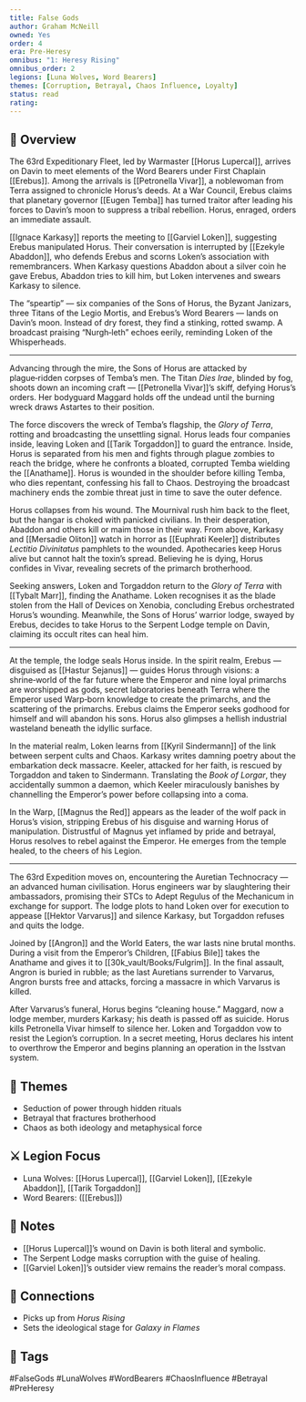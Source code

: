 ```yaml
---
title: False Gods
author: Graham McNeill
owned: Yes
order: 4
era: Pre-Heresy
omnibus: "1: Heresy Rising"
omnibus_order: 2
legions: [Luna Wolves, Word Bearers]
themes: [Corruption, Betrayal, Chaos Influence, Loyalty]
status: read
rating:
---
```


## 🧭 Overview

The 63rd Expeditionary Fleet, led by Warmaster [[Horus Lupercal]], arrives on Davin to meet elements of the Word Bearers under First Chaplain [[Erebus]]. Among the arrivals is [[Petronella Vivar]], a noblewoman from Terra assigned to chronicle Horus’s deeds. At a War Council, Erebus claims that planetary governor [[Eugen Temba]] has turned traitor after leading his forces to Davin’s moon to suppress a tribal rebellion. Horus, enraged, orders an immediate assault.

[[Ignace Karkasy]] reports the meeting to [[Garviel Loken]], suggesting Erebus manipulated Horus. Their conversation is interrupted by [[Ezekyle Abaddon]], who defends Erebus and scorns Loken’s association with remembrancers. When Karkasy questions Abaddon about a silver coin he gave Erebus, Abaddon tries to kill him, but Loken intervenes and swears Karkasy to silence.

The “speartip” — six companies of the Sons of Horus, the Byzant Janizars, three Titans of the Legio Mortis, and Erebus’s Word Bearers — lands on Davin’s moon. Instead of dry forest, they find a stinking, rotted swamp. A broadcast praising “Nurgh‑leth” echoes eerily, reminding Loken of the Whisperheads.

---

Advancing through the mire, the Sons of Horus are attacked by plague‑ridden corpses of Temba’s men. The Titan *Dies Irae*, blinded by fog, shoots down an incoming craft — [[Petronella Vivar]]’s skiff, defying Horus’s orders. Her bodyguard Maggard holds off the undead until the burning wreck draws Astartes to their position.

The force discovers the wreck of Temba’s flagship, the *Glory of Terra*, rotting and broadcasting the unsettling signal. Horus leads four companies inside, leaving Loken and [[Tarik Torgaddon]] to guard the entrance. Inside, Horus is separated from his men and fights through plague zombies to reach the bridge, where he confronts a bloated, corrupted Temba wielding the [[Anathame]]. Horus is wounded in the shoulder before killing Temba, who dies repentant, confessing his fall to Chaos. Destroying the broadcast machinery ends the zombie threat just in time to save the outer defence.

Horus collapses from his wound. The Mournival rush him back to the fleet, but the hangar is choked with panicked civilians. In their desperation, Abaddon and others kill or maim those in their way. From above, Karkasy and [[Mersadie Oliton]] watch in horror as [[Euphrati Keeler]] distributes *Lectitio Divinitatus* pamphlets to the wounded. Apothecaries keep Horus alive but cannot halt the toxin’s spread. Believing he is dying, Horus confides in Vivar, revealing secrets of the primarch brotherhood.

Seeking answers, Loken and Torgaddon return to the *Glory of Terra* with [[Tybalt Marr]], finding the Anathame. Loken recognises it as the blade stolen from the Hall of Devices on Xenobia, concluding Erebus orchestrated Horus’s wounding. Meanwhile, the Sons of Horus’ warrior lodge, swayed by Erebus, decides to take Horus to the Serpent Lodge temple on Davin, claiming its occult rites can heal him.

---

At the temple, the lodge seals Horus inside. In the spirit realm, Erebus — disguised as [[Hastur Sejanus]] — guides Horus through visions: a shrine‑world of the far future where the Emperor and nine loyal primarchs are worshipped as gods, secret laboratories beneath Terra where the Emperor used Warp‑born knowledge to create the primarchs, and the scattering of the primarchs. Erebus claims the Emperor seeks godhood for himself and will abandon his sons. Horus also glimpses a hellish industrial wasteland beneath the idyllic surface.

In the material realm, Loken learns from [[Kyril Sindermann]] of the link between serpent cults and Chaos. Karkasy writes damning poetry about the embarkation deck massacre. Keeler, attacked for her faith, is rescued by Torgaddon and taken to Sindermann. Translating the *Book of Lorgar*, they accidentally summon a daemon, which Keeler miraculously banishes by channelling the Emperor’s power before collapsing into a coma.

In the Warp, [[Magnus the Red]] appears as the leader of the wolf pack in Horus’s vision, stripping Erebus of his disguise and warning Horus of manipulation. Distrustful of Magnus yet inflamed by pride and betrayal, Horus resolves to rebel against the Emperor. He emerges from the temple healed, to the cheers of his Legion.

---

The 63rd Expedition moves on, encountering the Auretian Technocracy — an advanced human civilisation. Horus engineers war by slaughtering their ambassadors, promising their STCs to Adept Regulus of the Mechanicum in exchange for support. The lodge plots to hand Loken over for execution to appease [[Hektor Varvarus]] and silence Karkasy, but Torgaddon refuses and quits the lodge.

Joined by [[Angron]] and the World Eaters, the war lasts nine brutal months. During a visit from the Emperor’s Children, [[Fabius Bile]] takes the Anathame and gives it to [[30k_vault/Books/Fulgrim]]. In the final assault, Angron is buried in rubble; as the last Auretians surrender to Varvarus, Angron bursts free and attacks, forcing a massacre in which Varvarus is killed.

After Varvarus’s funeral, Horus begins “cleaning house.” Maggard, now a lodge member, murders Karkasy; his death is passed off as suicide. Horus kills Petronella Vivar himself to silence her. Loken and Torgaddon vow to resist the Legion’s corruption. In a secret meeting, Horus declares his intent to overthrow the Emperor and begins planning an operation in the Isstvan system.

## 🧠 Themes
- Seduction of power through hidden rituals  
- Betrayal that fractures brotherhood  
- Chaos as both ideology and metaphysical force

## ⚔️ Legion Focus
- Luna Wolves: [[Horus Lupercal]], [[Garviel Loken]], [[Ezekyle Abaddon]], [[Tarik Torgaddon]]  
- Word Bearers: ([[Erebus]])

## 📝 Notes
- [[Horus Lupercal]]’s wound on Davin is both literal and symbolic.  
- The Serpent Lodge masks corruption with the guise of healing.  
- [[Garviel Loken]]’s outsider view remains the reader’s moral compass.  

## 🔗 Connections
- Picks up from *Horus Rising*  
- Sets the ideological stage for *Galaxy in Flames*  

## 🧩 Tags
#FalseGods #LunaWolves #WordBearers #ChaosInfluence #Betrayal #PreHeresy  